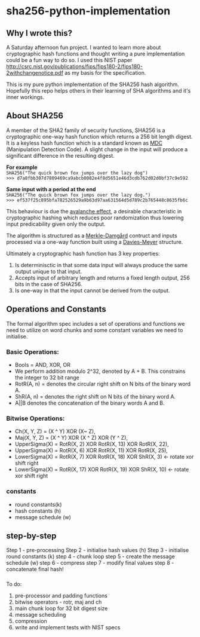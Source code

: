 # sha256-python-implementation

## Why I wrote this?
A Saturday afternoon fun project. I wanted to learn more about cryptographic hash functions and thought writing
a pure implementation could be a fun way to do so. I used this NIST paper http://csrc.nist.gov/publications/fips/fips180-2/fips180-2withchangenotice.pdf as my basis for the specification.

This is my pure python implementation of the SHA256 hash algorithm. Hopefully this repo helps others in their learning of
SHA algorithms and it's inner workings.

## About SHA256
A member of the SHA2 family of security functions, SHA256 is a cryptographic one-way hash function which returns a 256 bit length digest. It is a keyless hash function which is a standard known as [MDC](https://en.wikipedia.org/wiki/MDC-2) (Manipulation Detection Code). A slight change in the input will produce a significant difference in the resulting digest.

**For example**  
`SHA256("The quick brown fox jumps over the lazy dog")`  
`>>> d7a8fbb307d7809469ca9abcb0082e4f8d5651e46d3cdb762d02d0bf37c9e592`

**Same input with a period at the end**  
`SHA256("The quick brown fox jumps over the lazy dog.")`  
`>>> ef537f25c895bfa782526529a9b63d97aa631564d5d789c2b765448c8635fb6c`

This behaviour is due the [avalanche effect](https://en.wikipedia.org/wiki/Avalanche_effect), a desirable characteristic in cryptographic hashing which reduces poor randomization thus lowering input predicability given only the output.

The algorithm is structured as a [Merkle-Damgård](https://en.wikipedia.org/wiki/Merkle%E2%80%93Damg%C3%A5rd_construction) contruct and inputs processed via a one-way function built using a [Davies-Meyer](https://en.wikipedia.org/wiki/One-way_compression_function#Davies%E2%80%93Meyer) structure.

Ultimately a cryptographic hash function has 3 key properties:
1. Is determinisctic in that some data input will always produce the same output unique to that input.
2. Accepts input of arbitrary length and returns a fixed length output, 256 bits in the case of SHA256.
3. Is one-way in that the input cannot be derived from the output.

## Operations and Constants
The formal algorithm spec includes a set of operations and functions we need to utilize on word chunks and some constant variables we need to initialise.

### Basic Operations:
- Bools = AND, XOR, OR
- We perform addition modulo 2^32, denoted by A + B. This constrains the integer to 32 bit range
- RotR(A, n) =  denotes the circular right shift on N bits of the binary word A.
- ShR(A, n) =  denotes the right shift on N bits of the binary word A.
- A||B denotes the concatenation of the binary words A and B.

### Bitwise Operations:
- Ch(X, Y, Z) = (X ^ Y) XOR (X~ Z),
- Maj(X, Y, Z) = (X ^ Y) XOR (X ^ Z) XOR (Y ^ Z),
- UpperSigma(X) = RotR(X, 2)  XOR RotR(X, 13) XOR RotR(X, 22),
- UpperSigma(X) = RotR(X, 6) XOR RotR(X, 11) XOR RotR(X, 25),
- LowerSigma(X) = RotR(X, 7) XOR RotR(X, 18) XOR ShR(X, 3) <- rotate xor shift right
- LowerSigma(X) = RotR(X, 17) XOR RotR(X, 19) XOR ShR(X, 10) <- rotate xor shift right


### constants
- round constants(k)
- hash constants (h) 
- message schedule (w)

## step-by-step
Step 1 - pre-processing
Step 2 - initialise hash values (h)
Step 3 - initialise round constants (k)
step 4 - chunk loop
step 5 - create the message schedule (w)
step 6 - compress
step 7 - modify final values
step 8 - concatenate final hash!

###
To do:
1. pre-processor and padding functions
2. bitwise operators - rotr, maj and ch
3. main chunk loop for 32 bit digest size
4. message scheduling
5. compression
6. write and implement tests with NIST specs